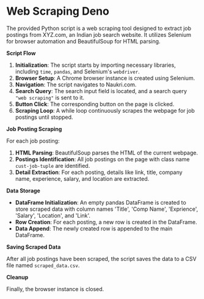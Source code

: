 # Web Scraping Deno

The provided Python script is a web scraping tool designed to extract job postings from XYZ.com, an Indian job search website. It utilizes Selenium for browser automation and BeautifulSoup for HTML parsing.

**Script Flow**

1.  **Initialization**: The script starts by importing necessary libraries, including `time`, `pandas`, and Selenium's `webdriver`.
2.  **Browser Setup**: A Chrome browser instance is created using Selenium.
3.  **Navigation**: The script navigates to Naukri.com.
4.  **Search Query**: The search input field is located, and a search query `"web scraping"` is sent to it.
5.  **Button Click**: The corresponding button on the page is clicked.
6.  **Scraping Loop**: A while loop continuously scrapes the webpage for job postings until stopped.

**Job Posting Scraping**

For each job posting:

1.  **HTML Parsing**: BeautifulSoup parses the HTML of the current webpage.
2.  **Postings Identification**: All job postings on the page with class name `cust-job-tuple` are identified.
3.  **Detail Extraction**: For each posting, details like link, title, company name, experience, salary, and location are extracted.

**Data Storage**

*   **DataFrame Initialization**: An empty pandas DataFrame is created to store scraped data with column names 'Title', 'Comp Name', 'Exprience', 'Salary', 'Location', and 'Link'.
*   **Row Creation**: For each posting, a new row is created in the DataFrame.
*   **Data Append**: The newly created row is appended to the main DataFrame.

**Saving Scraped Data**

After all job postings have been scraped, the script saves the data to a CSV file named `scraped_data.csv`.

**Cleanup**

Finally, the browser instance is closed.
